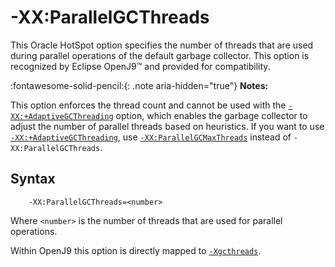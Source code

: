 <!--
* Copyright (c) 2017, 2023 IBM Corp. and others
*
* This program and the accompanying materials are made
* available under the terms of the Eclipse Public License 2.0
* which accompanies this distribution and is available at
* https://www.eclipse.org/legal/epl-2.0/ or the Apache
* License, Version 2.0 which accompanies this distribution and
* is available at https://www.apache.org/licenses/LICENSE-2.0.
*
* This Source Code may also be made available under the
* following Secondary Licenses when the conditions for such
* availability set forth in the Eclipse Public License, v. 2.0
* are satisfied: GNU General Public License, version 2 with
* the GNU Classpath Exception [1] and GNU General Public
* License, version 2 with the OpenJDK Assembly Exception [2].
*
* [1] https://www.gnu.org/software/classpath/license.html
* [2] https://openjdk.org/legal/assembly-exception.html
*
* SPDX-License-Identifier: EPL-2.0 OR Apache-2.0 OR GPL-2.0-only WITH Classpath-exception-2.0 OR GPL-2.0-only WITH OpenJDK-assembly-exception-1.0
-->

# -XX:ParallelGCThreads

This Oracle HotSpot option specifies the number of threads that are used during parallel operations of the default garbage collector. This option is recognized by Eclipse OpenJ9&trade; and provided for compatibility.

:fontawesome-solid-pencil:{: .note aria-hidden="true"} **Notes:**

This option enforces the thread count and cannot be used with the [`-XX:+AdaptiveGCThreading`](xxadaptivegcthreading.md) option, which enables the garbage collector to adjust the number of parallel threads based on heuristics. If you want to use [`-XX:+AdaptiveGCThreading`](xxadaptivegcthreading.md), use [`-XX:ParallelGCMaxThreads`](xxparallelgcmaxthreads.md) instead of `-XX:ParallelGCThreads`.

## Syntax

        -XX:ParallelGCThreads=<number>

Where `<number>` is the number of threads that are used for parallel operations. 

Within OpenJ9 this option is directly mapped to [`-Xgcthreads`](xgcthreads.md).

<!-- ==== END OF TOPIC ==== xxparallelgcthreads.md ==== -->
